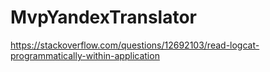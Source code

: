 # MvpYandexTranslator
https://stackoverflow.com/questions/12692103/read-logcat-programmatically-within-application
